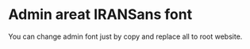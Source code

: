 # Admin areat IRANSans font
You can change admin font just  by copy and replace all to root website.
